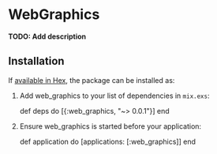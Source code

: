# WebGraphics

**TODO: Add description**

## Installation

If [available in Hex](https://hex.pm/docs/publish), the package can be installed as:

  1. Add web_graphics to your list of dependencies in `mix.exs`:

        def deps do
          [{:web_graphics, "~> 0.0.1"}]
        end

  2. Ensure web_graphics is started before your application:

        def application do
          [applications: [:web_graphics]]
        end

